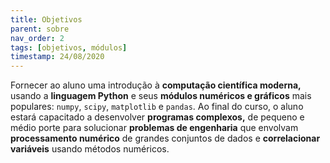 ```yaml
---
title: Objetivos
parent: sobre
nav_order: 2
tags: [objetivos, módulos]
timestamp: 24/08/2020
---
```


Fornecer ao aluno uma introdução à **computação científica moderna,** usando a **linguagem Python** e seus **módulos numéricos e gráficos** mais populares: `numpy`, `scipy`, `matplotlib` e `pandas`. Ao final do curso, o aluno estará capacitado a desenvolver **programas complexos,** de pequeno e médio porte para solucionar **problemas de engenharia** que envolvam **processamento numérico** de grandes conjuntos de dados e **correlacionar variáveis** usando métodos numéricos.
